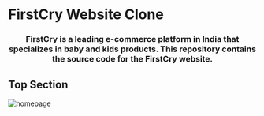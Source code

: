 # FirstCry Website Clone
<h3 style="text-align: center;" >FirstCry is a leading e-commerce platform in India that specializes in baby and kids products. This repository contains the source code for the FirstCry website.</h3>
<h2>Top Section</h2>

![homepage](https://user-images.githubusercontent.com/109202596/235319224-05b1fc36-41db-4531-8b50-582c52a952e1.png)
